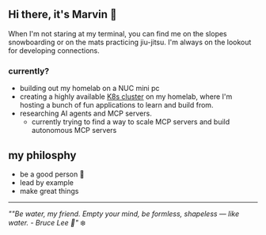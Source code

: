 ## Hi there, it's Marvin 👋



When I'm not staring at my terminal, you can find me on the slopes snowboarding or on the mats practicing jiu-jitsu. I'm always on the lookout for developing connections.

### currently?
- building out my homelab on a NUC mini pc
- creating a highly available [K8s cluster](https://github.com/marvintv/k8s-lab) on my homelab, where I'm hosting a bunch of fun applications to learn and build from.
- researching AI agents and MCP servers.
    * currently trying to find a way to scale MCP servers and build autonomous MCP servers

## my philosphy
- be a good person 🤝
- lead by example
- make great things 
---

*""Be water, my friend. Empty your mind, be formless, shapeless — like water. - Bruce Lee 🌊"* ❄️
